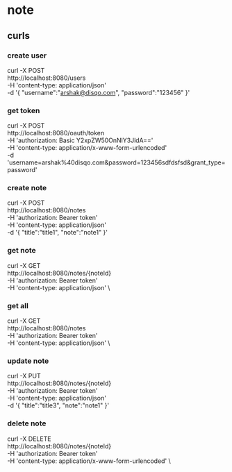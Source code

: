 # note

## curls
### create user
curl -X POST \
http://localhost:8080/users \
-H 'content-type: application/json' \
-d '{
"username":"arshak@disqo.com",
"password":"123456"
}'

### get token
curl -X POST \
http://localhost:8080/oauth/token \
-H 'authorization: Basic Y2xpZW50OnNlY3JldA==' \
-H 'content-type: application/x-www-form-urlencoded' \
-d 'username=arshak%40disqo.com&password=123456sdfdsfsd&grant_type=password'

### create note
curl -X POST \
http://localhost:8080/notes \
-H 'authorization: Bearer token' \
-H 'content-type: application/json' \
-d '{
"title":"title1",
"note":"note1"
}'

### get note 
curl -X GET \
http://localhost:8080/notes/{noteId} \
-H 'authorization: Bearer token' \
-H 'content-type: application/json' \

### get all
curl -X GET \
http://localhost:8080/notes \
-H 'authorization: Bearer token' \
-H 'content-type: application/json' \

### update note
curl -X PUT \
http://localhost:8080/notes/{noteId} \
-H 'authorization: Bearer token' \
-H 'content-type: application/json' \
-d '{
"title":"title3",
"note":"note1"
}'

### delete note
curl -X DELETE \
http://localhost:8080/notes/{noteId} \
-H 'authorization: Bearer token' \
-H 'content-type: application/x-www-form-urlencoded' \